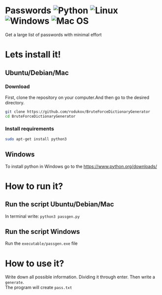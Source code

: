 
# Passwords ![Python](https://img.shields.io/badge/python-3670A0?style=flat-square&logo=python&logoColor=ffdd54) ![Linux](https://img.shields.io/badge/Linux-FCC624?style=flat-square&logo=linux&logoColor=black) ![Windows](https://img.shields.io/badge/Windows-0078D6?style=flat-square&logo=windows&logoColor=white) ![Mac OS](https://img.shields.io/badge/mac%20os-000000?style=flat-square&logo=macos&logoColor=F0F0F0)
Get a large list of passwords with minimal effort

# Lets install it!
## Ubuntu/Debian/Mac
### Download
First, clone the repository on your computer.And then go to the desired directory.<br>
```bash
git clone https://github.com/rodukov/BruteForceDictionaryGenerator
cd BruteForceDictionaryGenerator
```
### Install requirements
```bash
sudo apt-get install python3
```
## Windows
To install python in Windows go to the https://www.python.org/downloads/<br>

# How to run it?
## Run the script Ubuntu/Debian/Mac
In terminal write: `python3 passgen.py`
## Run the script Windows
Run the `executable/passgen.exe` file
# How to use it?
Write down all possible information. Dividing it through enter. Then write a `generate`.<br>
The program will create `pass.txt`
